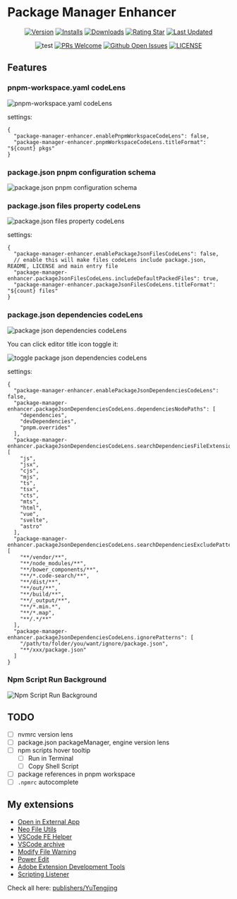 # Package Manager Enhancer

<div align="center">

[![Version](https://img.shields.io/visual-studio-marketplace/v/YuTengjing.package-manager-enhancer)](https://marketplace.visualstudio.com/items/YuTengjing.package-manager-enhancer/changelog) [![Installs](https://img.shields.io/visual-studio-marketplace/i/YuTengjing.package-manager-enhancer)](https://marketplace.visualstudio.com/items?itemName=YuTengjing.package-manager-enhancer) [![Downloads](https://img.shields.io/visual-studio-marketplace/d/YuTengjing.package-manager-enhancer)](https://marketplace.visualstudio.com/items?itemName=YuTengjing.package-manager-enhancer) [![Rating Star](https://img.shields.io/visual-studio-marketplace/stars/YuTengjing.package-manager-enhancer)](https://marketplace.visualstudio.com/items?itemName=YuTengjing.package-manager-enhancer&ssr=false#review-details) [![Last Updated](https://img.shields.io/visual-studio-marketplace/last-updated/YuTengjing.package-manager-enhancer)](https://github.com/tjx666/package-manager-enhancer)

![test](https://github.com/tjx666/package-manager-enhancer/actions/workflows/test.yml/badge.svg) [![PRs Welcome](https://img.shields.io/badge/PRs-welcome-brightgreen.svg?style=flat)](http://makeapullrequest.com) [![Github Open Issues](https://img.shields.io/github/issues/tjx666/package-manager-enhancer)](https://github.com/tjx666/package-manager-enhancer/issues) [![LICENSE](https://img.shields.io/badge/license-Anti%20996-blue.svg?style=flat-square)](https://github.com/996icu/996.ICU/blob/master/LICENSE)

</div>

## Features

### pnpm-workspace.yaml codeLens

![pnpm-workspace.yaml codeLens](https://github.com/tjx666/package-manager-enhancer/blob/main/assets/screenshots/pnpm-workspace-codelens.png?raw=true)

settings:

```jsonc
{
  "package-manager-enhancer.enablePnpmWorkspaceCodeLens": false,
  "package-manager-enhancer.pnpmWorkspaceCodeLens.titleFormat": "${count} pkgs"
}
```

### package.json pnpm configuration schema

![package.json pnpm configuration schema](https://github.com/tjx666/package-manager-enhancer/blob/main/assets/screenshots/pnpm-schema.png?raw=true)

### package.json files property codeLens

![package.json files property codeLens](https://github.com/tjx666/package-manager-enhancer/blob/main/assets/screenshots/package-json-files-codelens.png?raw=true)

settings:

```jsonc
{
  "package-manager-enhancer.enablePackageJsonFilesCodeLens": false,
  // enable this will make files codeLens include package.json, README, LICENSE and main entry file
  "package-manager-enhancer.packageJsonFilesCodeLens.includeDefaultPackedFiles": true,
  "package-manager-enhancer.packageJsonFilesCodeLens.titleFormat": "${count} files"
}
```

### package.json dependencies codeLens

![package json dependencies codeLens](https://github.com/tjx666/package-manager-enhancer/blob/main/assets/screenshots/package-json-dependencies-codelens.png?raw=true)

You can click editor title icon toggle it:

![toggle package json dependencies codeLens](https://github.com/tjx666/package-manager-enhancer/blob/main/assets/screenshots/toggle-package-json-dependencies-codelens.png?raw=true)

settings:

```jsonc
{
  "package-manager-enhancer.enablePackageJsonDependenciesCodeLens": false,
  "package-manager-enhancer.packageJsonDependenciesCodeLens.dependenciesNodePaths": [
    "dependencies",
    "devDependencies",
    "pnpm.overrides"
  ],
  "package-manager-enhancer.packageJsonDependenciesCodeLens.searchDependenciesFileExtensions": [
    "js",
    "jsx",
    "cjs",
    "mjs",
    "ts",
    "tsx",
    "cts",
    "mts",
    "html",
    "vue",
    "svelte",
    "astro"
  ],
  "package-manager-enhancer.packageJsonDependenciesCodeLens.searchDependenciesExcludePatterns": [
    "**/vendor/**",
    "**/node_modules/**",
    "**/bower_components/**",
    "**/*.code-search/**",
    "**/dist/**",
    "**/out/**",
    "**/build/**",
    "**/_output/**",
    "**/*.min.*",
    "**/*.map",
    "**/.*/**"
  ],
  "package-manager-enhancer.packageJsonDependenciesCodeLens.ignorePatterns": [
    "/path/to/folder/you/want/ignore/package.json",
    "**/xxx/package.json"
  ]
}
```

### Npm Script Run Background

![Npm Script Run Background](https://github.com/tjx666/package-manager-enhancer/blob/main/assets/screenshots/npm-script-run-background.png?raw=true)

## TODO

- [ ] nvmrc version lens
- [ ] package.json packageManager, engine version lens
- [ ] npm scripts hover tooltip
  - [ ] Run in Terminal
  - [ ] Copy Shell Script
- [ ] package references in pnpm workspace
- [ ] `.npmrc` autocomplete

## My extensions

- [Open in External App](https://github.com/tjx666/open-in-external-app)
- [Neo File Utils](https://github.com/tjx666/vscode-neo-file-utils)
- [VSCode FE Helper](https://github.com/tjx666/vscode-fe-helper)
- [VSCode archive](https://github.com/tjx666/vscode-archive)
- [Modify File Warning](https://github.com/tjx666/modify-file-warning)
- [Power Edit](https://github.com/tjx666/power-edit)
- [Adobe Extension Development Tools](https://github.com/tjx666/vscode-adobe-extension-devtools)
- [Scripting Listener](https://github.com/tjx666/scripting-listener)

Check all here: [publishers/YuTengjing](https://marketplace.visualstudio.com/publishers/YuTengjing)
